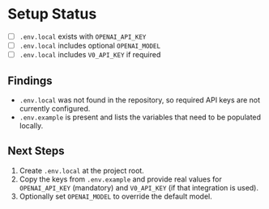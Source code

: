 # Setup Status

- [ ] `.env.local` exists with `OPENAI_API_KEY`
- [ ] `.env.local` includes optional `OPENAI_MODEL`
- [ ] `.env.local` includes `V0_API_KEY` if required

## Findings
- `.env.local` was not found in the repository, so required API keys are not currently configured.
- `.env.example` is present and lists the variables that need to be populated locally.

## Next Steps
1. Create `.env.local` at the project root.
2. Copy the keys from `.env.example` and provide real values for `OPENAI_API_KEY` (mandatory) and `V0_API_KEY` (if that integration is used).
3. Optionally set `OPENAI_MODEL` to override the default model.
